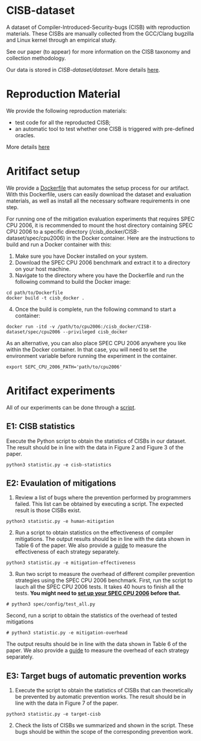 # CISB-dataset
A dataset of Compiler-Introduced-Security-bugs (CISB) with reproduction materials.
These CISBs are manually collected from the GCC/Clang bugzilla and Linux kernel 
through an empirical study.

See our paper (to appear) for more information on the CISB taxonomy and collection methodology. 

Our data is stored in *CISB-dataset/dataset*.
More details [here](dataset/README.md).

# Reproduction Material

We provide the following reproduction materials:
- test code for all the reproducted CISB;
- an automatic tool to test whether one CISB is triggered with pre-defined oracles.

More details [here](reproduction_material/README.md)

# Aritifact setup
We provide a [Dockerfile](env/Dockerfile) that automates the setup process for our artifact.
With this Dockerfile, users can easily download the dataset and evaluation materials, as well as install all the necessary software requirements in one step.

For running one of the mitigation evaluation experiments that requires SPEC CPU 2006, it is recommended to mount the host directory containing SPEC CPU 2006 to a specific directory (/cisb_docker/CISB-dataset/spec/cpu2006) in the Docker container. Here are the instructions to build and run a Docker container with this:

1. Make sure you have Docker installed on your system.
2. Download the SPEC CPU 2006 benchmark and extract it to a directory on your host machine.
3. Navigate to the directory where you have the Dockerfile and run the following command to build the Docker image: 
```
cd path/to/Dockerfile
docker build -t cisb_docker .
```
4. Once the build is complete, run the following command to start a container:
```
docker run -itd -v /path/to/cpu2006:/cisb_docker/CISB-dataset/spec/cpu2006 --privileged cisb_docker
```

As an alternative, you can also place SPEC CPU 2006 anywhere you like within the Docker container. In that case, you will need to set the environment variable before running the experiment in the container.
```
export SEPC_CPU_2006_PATH='path/to/cpu2006'
``` 

# Aritifact experiments
All of our experiments can be done through a [script](statistic.py).

## E1: CISB statistics

Execute the Python script to obtain the statistics of CISBs in our dataset. 
The result should be in line with the data in Figure 2 and Figure 3 of the paper.

```
python3 statistic.py -e cisb-statistics
```
## E2: Evaulation of mitigations
1. Review a list of bugs where the prevention performed by programmers failed. 
This list can be obtained by executing a script. The expected result is those CISBs exist.
```
python3 statistic.py -e human-mitigation
```
2. Run a script to obtain statistics on the effectiveness of compiler mitigations.
The output results should be in line with the data shown in Table 6 of the paper.
We also provide a [guide](compiler_strategies/README.md#effectiveness-evaluation) 
to measure the effectiveness of each strategy separately.
```
python3 statistic.py -e mitigation-effectiveness
```
3. Run two script to measure the overhead of different compiler prevention 
strategies using the SPEC CPU 2006 benchmark.
First, run the script to lauch all the SPEC CPU 2006 tests. It takes 40 hours
to finish all the tests. 
**You might need to [set up your SPEC CPU 2006](spec/README.md#setup-for-spec-cpu-2006) before that.**
```
# python3 spec/config/test_all.py
```
Second, run a script to obtain the statistics of the overhead of tested mitigations 
```
# python3 statistic.py -e mitigation-overhead
```
The output results should be in line with the data shown in Table 6 of the paper.
We also provide a [guide](spec/README.md#performance-evaluation-of-compiler-mitigations) 
to measure the overhead of each strategy separately.

<!-- As an alternative, you can also run the script to obtain all the results in one step.
```
python3 statistic.py -e mitigation-evaluation
``` -->

## E3: Target bugs of automatic prevention works
1. Execute the script to obtain the statistics of CISBs that can theoretically 
   be prevented by automatic prevention works. 
   The result should be in line with the data in Figure 7 of the paper.
```
python3 statistic.py -e target-cisb
```
2. Check the lists of CISBs we summarized and shown in the script. 
   These bugs should be within the scope of the corresponding prevention work.